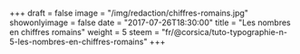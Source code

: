 +++
draft = false
image = "/img/redaction/chiffres-romains.jpg"
showonlyimage = false
date = "2017-07-26T18:30:00"
title = "Les nombres en chiffres romains"
weight = 5
steem = "fr/@corsica/tuto-typographie-n-5-les-nombres-en-chiffres-romains"
+++

<!--more-->
